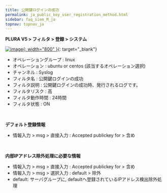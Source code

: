 ```yaml
---
title: 公開鍵ログインの成功
permalink: ja_public_key_user_registration_method.html
sidebar: faq_siem_M_ja
topnav: topnav_ja
---
```


**PLURA V5 > フィルタ > 登録 > システム**

[![image](/docs/images/Additianal/public_key/1.png){: width="800" }](/docs/images/Additianal/public_key/1.png){: target="_blank"}

- オペレーショングループ : linux
- オペレーション : ubuntu or centos (該当するオペレーション選択)
- チャンネル : Syslog
- フィルタ名 : 公開鍵ログインの成功
- フィルタ説明 : 公開鍵ログインの成功時、発行されるログです。
- フィルタリスク : 高
- フィルタ動作時間 : 24時間
- フィルタ状態 : ON

<br />

**デフォルト登録情報**

- 情報入力 > msg > 直接入力 : Accepted publickey for > 含め

 
<br />

**内部IPアドレス除外処理に必要な情報**

- 情報入力 > msg > 直接入力 : Accepted publickey for > 含め
- 情報入力 > msg > 選択入力 : default > 除外
- default: サーバグループに, defaultへ登録されているIPアドレス検出除外処理